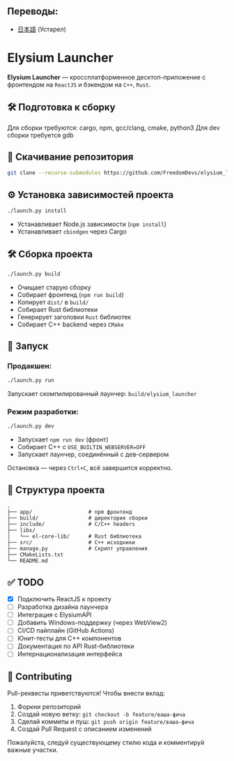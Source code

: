 ## Переводы:
- [日本語](README_JP.md) (Устарел)

# Elysium Launcher

**Elysium Launcher** — кроссплатформенное десктоп-приложение с фронтендом на `ReactJS` и бэкендом на `C++`, `Rust`.

## 🛠️ Подготовка к сборку

Для сборки требуются: cargo, npm, gcc/clang, cmake, python3
Для dev сборки требуется gdb

## 🧱 Скачивание репозитория

```bash
git clone --recurse-submodules https://github.com/FreedomDevs/elysium_launcher.git 
```

## ⚙️ Установка зависимостей проекта

```bash
./launch.py install
```

- Устанавливает Node.js зависимости (`npm install`)
- Устанавливает `cbindgen` через Cargo

## 🛠️ Сборка проекта

```bash
./launch.py build
```

- Очищает старую сборку
- Собирает фронтенд (`npm run build`)
- Копирует `dist/` в `build/`
- Собирает Rust библиотеки 
- Генерирует заголовки `Rust` библиотек
- Собирает C++ backend через `CMake`

## 🚀 Запуск

### Продакшен:

```bash
./launch.py run
```

Запускает скомпилированный лаунчер: `build/elysium_launcher`

### Режим разработки:

```bash
./launch.py dev
```

- Запускает `npm run dev` (фронт)
- Собирает C++ с `USE_BUILTIN_WEBSERVER=OFF`
- Запускает лаунчер, соединённый с дев-сервером

Остановка — через `Ctrl+C`, всё завершится корректно.

## 🧱 Структура проекта

```
.
├── app/                  # npm фронтенд
├── build/                # директория сборки
├── include/              # C/C++ headers
├── libs/
│   └── el-core-lib/      # Rust библиотека
├── src/                  # C++ исходники
├── manage.py             # Скрипт управления
├── CMakeLists.txt
└── README.md
```

## ✅ TODO

- [X] Подключить ReactJS к проекту
- [ ] Разработка дизайна лаунчера
- [ ] Интеграция с ElysiumAPI
- [ ] Добавить Windows-поддержку (через WebView2)
- [ ] CI/CD пайплайн (GitHub Actions)
- [ ] Юнит-тесты для C++ компонентов
- [ ] Документация по API Rust-библиотеки
- [ ] Интернационализация интерфейса

## 🤝 Contributing

Pull-реквесты приветствуются! Чтобы внести вклад:

1. Форкни репозиторий
2. Создай новую ветку: `git checkout -b feature/ваша-фича`
3. Сделай коммиты и пуш: `git push origin feature/ваша-фича`
4. Создай Pull Request с описанием изменений

Пожалуйста, следуй существующему стилю кода и комментируй важные участки.
